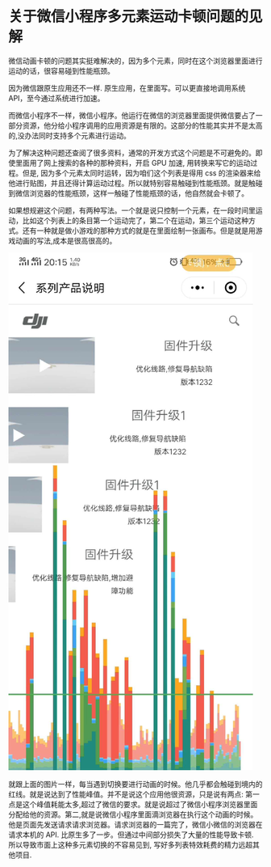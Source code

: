 <!--
 * @Description:
 * @Author: jinxiaojian
 * @Email: jinxiaojian@youxin.com
 * @LastEditors: 靳肖健
 * @Date: 2019-04-01 11:19:50
 * @LastEditTime: 2019-04-11 11:59:16
 -->

# 关于微信小程序多元素运动卡顿问题的见解

微信动画卡顿的问题其实挺难解决的，因为多个元素，同时在这个浏览器里面进行运动的话，很容易碰到性能瓶颈。

因为微信跟原生应用还不一样. 原生应用，在里面写。可以更直接地调用系统 API，至今通过系统进行加速。

而微信小程序不一样，微信小程序。他运行在微信的浏览器里面提供微信要占了一部分资源，他分给小程序调用的应用资源是有限的。这部分的性能其实并不是太高的,没办法同时支持多个元素进行运动。

为了解决这种问题还查阅了很多资料，通常的开发方式这个问题是不可避免的。即使里面用了网上搜索的各种的那种资料，开启 GPU 加速, 用转换来写它的运动过程。但是, 因为多个元素太同时运转，因为咱们这个列表是得用 css 的渲染器来给他进行贴图，并且还得计算运动过程。所以就特别容易触碰到性能瓶颈。就是触碰到微信浏览器的性能瓶颈，这样一触碰了性能瓶颈的话，他自然就会卡顿了。

如果想规避这个问题，有两种写法。一个就是说只控制一个元素，在一段时间里运动，比如这个列表上的条目第一个运动完了，第二个在运动，第三个运动这种方式。还有一种就是做小游戏的那种方式的就是在里面绘制一张画布。但是就是用游戏动画的写法,成本是很高很高的。

![0](082001.jpg)

就跟上面的图片一样，每当遇到切换要进行动画的时候。他几乎都会触碰到境内的红线。就是说达到了性能峰值。并不是说这个应用他很资源，只是说有两点: 第一点是这个峰值耗能太多,超过了微信的要求。就是说超过了微信小程序浏览器里面分配给他的资源。第二,就是说微信小程序里面滴浏览器在执行这个动画的时候。他是页面先发送请求请求浏览器。请求浏览器的一篇完了，微信小微信的浏览器在请求本机的 API. 比原生多了一步。但通过中间部分损失了大量的性能导致卡顿. 所以导致市面上这种多元素切换的不容易见到, 写好多列表特效耗费的精力远超其他项目.
